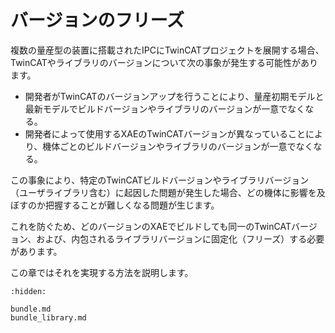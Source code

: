 # バージョンのフリーズ

複数の量産型の装置に搭載されたIPCにTwinCATプロジェクトを展開する場合、TwinCATやライブラリのバージョンについて次の事象が発生する可能性があります。

* 開発者がTwinCATのバージョンアップを行うことにより、量産初期モデルと最新モデルでビルドバージョンやライブラリのバージョンが一意でなくなる。
* 開発者によって使用するXAEのTwinCATバージョンが異なっていることにより、機体ごとのビルドバージョンやライブラリのバージョンが一意でなくなる。

この事象により、特定のTwinCATビルドバージョンやライブラリバージョン（ユーザライブラリ含む）に起因した問題が発生した場合、どの機体に影響を及ぼすのか把握することが難しくなる問題が生じます。

これを防ぐため、どのバージョンのXAEでビルドしても同一のTwinCATバージョン、および、内包されるライブラリバージョンに固定化（フリーズ）する必要があります。

この章ではそれを実現する方法を説明します。

```{toctree}
:hidden:

bundle.md
bundle_library.md
```
